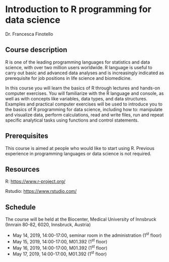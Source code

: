 # Introduction to R programming for data science

Dr. Francesca Finotello

## Course description

R is one of the leading programming languages for statistics and data science, with over two million users worldwide. R language is useful to carry out basic and advanced data analyses and is increasingly indicated as prerequisite for job positions in life science and biomedicine.

In this course you will learn the basics of R through lectures and hands-on computer exercises. You will familiarize with the R language and console, as well as with concepts like variables, data types, and data structures. Examples and practical computer exercises will be used to introduce you to the basics of R programming for data science, including how to: manipulate and visualize data, perform calculations, read and write files, run and repeat specific analytical tasks using functions and control statements. 

## Prerequisites

This course is aimed at people who would like to start using R. Previous experience in programming languages or data science is not required.

## Resources 

R: https://www.r-project.org/

Rstudio: https://www.rstudio.com/

## Schedule

The course will be held at the Biocenter, Medical University of Innsbruck (Innrain 80-82, 6020, Innsbruck, Austria)

* May 14, 2019, 14:00-17:00, seminar room in the administration (1<sup>st</sup> floor)
* May 15, 2019, 14:00-17:00, M01.392 (1<sup>st</sup> floor)
* May 16, 2019, 14:00-17:00, M01.392 (1<sup>st</sup> floor)
* May 17, 2019, 14:00-17:00, M01.392 (1<sup>st</sup> floor)

